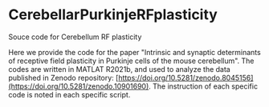 # CerebellarPurkinjeRFplasticity
Souce code for Cerebellum RF plasticity

Here we provide the code for the paper "Intrinsic and synaptic determinants of receptive field plasticity in Purkinje cells of the mouse cerebellum". The codes are written in MATLAT R2021b, and used to analyze the data published in Zenodo repository: [https://doi.org/10.5281/zenodo.8045156](https://doi.org/10.5281/zenodo.10901690). The instruction of each specific code is noted in each specific script.
